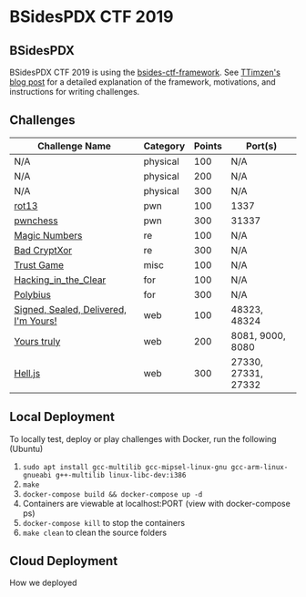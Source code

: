 # BSidesPDX CTF 2019

## BSidesPDX

BSidesPDX CTF 2019 is using the [bsides-ctf-framework](https://github.com/BSidesPDX/bsides-ctf-framework). See [TTimzen's blog post](https://www.tophertimzen.com/blog/BSidesPDXCTFFramework/) for a detailed explanation of the framework, motivations, and instructions for writing challenges.

## Challenges

| Challenge Name                                                 | Category | Points | Port(s)             |
| -------------------------------------------------------------- | -------- | ------ | ------------------- |
| N/A                                                            | physical | 100    | N/A                 |
| N/A                                                            | physical | 200    | N/A                 |
| N/A                                                            | physical | 300    | N/A                 |
| [rot13](pwn/100-rot13/)                                        | pwn      | 100    | 1337                |
| [pwnchess](pwn/300-pwnchess/)                                  | pwn      | 300    | 31337               |
| [Magic Numbers](re/100-magicnumbers/)                          | re       | 100    | N/A                 |
| [Bad CryptXor](re/300-badcryptXor/)                            | re       | 300    | N/A                 |
| [Trust Game](misc/100-TrustGame/)                              | misc     | 100    | N/A                 |
| [Hacking_in_the_Clear](forensics/for100-Hacking_in_the_Clear/) | for      | 100    | N/A                 |
| [Polybius](forensics/for300-polybius/)                         | for      | 300    | N/A                 |
| [Signed, Sealed, Delivered, I'm Yours!](web/100-signedsealed/) | web      | 100    | 48323, 48324        |
| [Yours truly](web/200-yourstruly/)                             | web      | 200    | 8081, 9000, 8080    |
| [Hell.js](web/300-helljs/)                                     | web      | 300    | 27330, 27331, 27332 |

## Local Deployment

To locally test, deploy or play challenges with Docker, run the following (Ubuntu)

1. `sudo apt install gcc-multilib gcc-mipsel-linux-gnu gcc-arm-linux-gnueabi g++-multilib linux-libc-dev:i386`
2. `make`
3. `docker-compose build && docker-compose up -d`
4. Containers are viewable at localhost:PORT (view with docker-compose ps)
5. `docker-compose kill` to stop the containers
6. `make clean` to clean the source folders

## Cloud Deployment

How we deployed
